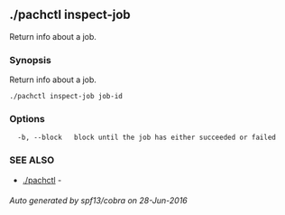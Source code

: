 ## ./pachctl inspect-job

Return info about a job.

### Synopsis


Return info about a job.

```
./pachctl inspect-job job-id
```

### Options

```
  -b, --block   block until the job has either succeeded or failed
```

### SEE ALSO
* [./pachctl](./pachctl.md)	 - 

###### Auto generated by spf13/cobra on 28-Jun-2016
